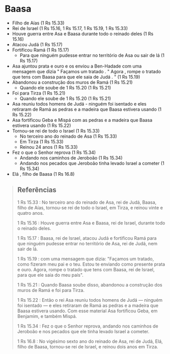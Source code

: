 # Baasa
- Filho de Aías (1 Rs 15.33)
- Rei de Israel (1 Rs 15.16, 1 Rs 15.17, 1 Rs 15.19, 1 Rs 15.33)
- Houve guerra entre Asa e Baasa durante todo o reinado deles (1 Rs 15.16)
- Atacou Judá (1 Rs 15.17)
- Fortificou Ramá (1 Rs 15.17)
  - Para que ninguém pudesse entrar no território de Asa ou sair de lá (1 Rs 15.17)
- Asa ajuntou prata e ouro e os enviou a Ben-Hadade com uma mensagem que dizia " Façamos um tratado . " Agora , rompe o tratado que tens com Baasa para que ele saia de Judá . " (1 Rs 15.19)
- Abandonou a construção dos muros de Ramá (1 Rs 15.21)
  - Quando ele soube de 1 Rs 15.20 (1 Rs 15.21)
- Foi para Tirza (1 Rs 15.21)
  - Quando ele soube de 1 Rs 15.20 (1 Rs 15.21)
- Asa reuniu todos homens de Judá - ninguém foi isentado e eles retiraram de Ramá as pedras e a madeira que Baasa estivera usando (1 Rs 15.22)
- Asa fortificou Geba e Mispá com as pedras e a madeira que Baasa estivera usando (1 Rs 15.22)
- Tornou-se rei de todo o Israel (1 Rs 15.33)
  - No terceiro ano do reinado de Asa (1 Rs 15.33)
  - Em Tirza (1 Rs 15.33)
  - Reinou 24 anos (1 Rs 15.33)
- Fez o que o Senhor reprova (1 Rs 15.34)
  - Andando nos caminhos de Jeroboão (1 Rs 15.34)
  - Andando nos pecados que Jeroboão tinha levado Israel a cometer (1 Rs 15.34)
- Elá , filho de Baasa (1 Rs 16.8)

> ## Referências
> 1 Rs 15.33 : No terceiro ano do reinado de Asa, rei de Judá, Baasa, filho de Aías, tornou-se rei de todo o Israel, em Tirza, e reinou vinte e quatro anos.
>
> 1 Rs 15.16 : Houve guerra entre Asa e Baasa, rei de Israel, durante todo o reinado deles.
>
> 1 Rs 15.17 : Baasa, rei de Israel, atacou Judá e fortificou Ramá para que ninguém pudesse entrar no território de Asa, rei de Judá, nem sair de lá.
>
> 1 Rs 15.19 : com uma mensagem que dizia: "Façamos um tratado, como fizeram meu pai e o teu. Estou te enviando como presente prata e ouro. Agora, rompe o tratado que tens com Baasa, rei de Israel, para que ele saia do meu país".
>
> 1 Rs 15.21 : Quando Baasa soube disso, abandonou a construção dos muros de Ramá e foi para Tirza.
>
> 1 Rs 15.22 : Então o rei Asa reuniu todos homens de Judá — ninguém foi isentado — e eles retiraram de Ramá as pedras e a madeira que Baasa estivera usando. Com esse material Asa fortificou Geba, em Benjamim, e também Mispá.
>
> 1 Rs 15.34 : Fez o que o Senhor reprova, andando nos caminhos de Jeroboão e nos pecados que ele tinha levado Israel a cometer.
>
> 1 Rs 16.8 : No vigésimo sexto ano do reinado de Asa, rei de Judá, Elá, filho de Baasa, tornou-se rei de Israel, e reinou dois anos em Tirza.